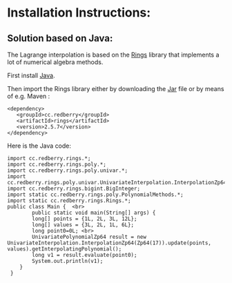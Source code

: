 <h1> Installation Instructions: </h1>

<h2> Solution based on Java: </h2>

The Lagrange interpolation is based on the [Rings](https://rings.readthedocs.io/en/latest/guide.html) library that implements a lot of numerical algebra methods.

First install [Java](https://www.oracle.com/java/technologies/downloads/).

Then import the Rings library either by downloading the [Jar](https://jar-download.com/artifacts/cc.redberry/rings/2.5.7) file or by means of e.g. Maven :

``` <dependency> ``` <br>
```    <groupId>cc.redberry</groupId> ``` <br>
```    <artifactId>rings</artifactId> ``` <br>
```    <version>2.5.7</version> ``` <br>
``` </dependency> ``` <br>


Here is the Java code:

```
import cc.redberry.rings.*; 
import cc.redberry.rings.poly.*; 
import cc.redberry.rings.poly.univar.*; 
import cc.redberry.rings.poly.univar.UnivariateInterpolation.InterpolationZp64; 
import cc.redberry.rings.bigint.BigInteger; 
import static cc.redberry.rings.poly.PolynomialMethods.*; 
import static cc.redberry.rings.Rings.*; 
public class Main {  <br>
        public static void main(String[] args) {   
		long[] points = {1L, 2L, 3L, 12L};  
		long[] values = {3L, 2L, 1L, 6L};  
		long point0=0L; <br>
		UnivariatePolynomialZp64 result = new UnivariateInterpolation.InterpolationZp64(Zp64(17)).update(points, values).getInterpolatingPolynomial(); 
		long v1 = result.evaluate(point0); 
		System.out.println(v1); 
	}  
 }  
```


 


